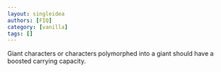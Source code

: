 ```yaml
---
layout: singleidea
authors: [FIQ]
category: [vanilla]
tags: []
---
```

Giant characters or characters polymorphed into a giant should have a boosted carrying capacity.
